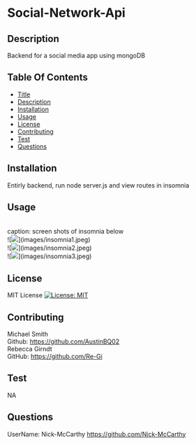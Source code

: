 # Social-Network-Api
 ## Description 
 Backend for a social media app using mongoDB
  
 ## Table Of Contents 
 - [Title](#title) 
 - [Description](#description) 
 - [Installation](#installation) 
 - [Usage](#usage) 
 - [License](#license) 
 - [Contributing](#contributing) 
 - [Test](#test) 
 - [Questions](#questions) 
 
 ## Installation 
 Entirly backend, run node server.js and view routes in insomnia
 
 ## Usage 
 <br>
 caption: screen shots of insomnia below
 <br>
 ![<img src="insomnia1.jpeg" width="250"/>](images/insomnia1.jpeg)
 <br>
 ![<img src="insomnia2.jpeg" width="250"/>](images/insomnia2.jpeg)
 <br>
 ![<img src="insomnia3.jpeg" width="250"/>](images/insomnia3.jpeg)
 <br>
 
 ## License 
 MIT License 
 [![License: MIT](https://img.shields.io/badge/License-MIT-yellow.svg)](https://opensource.org/licenses/MIT) 
 ## Contributing 
 Michael Smith
 <br>
 Github: https://github.com/AustinBQ02
 <br>
 Rebecca Girndt
 <br>
 GitHub: https://github.com/Re-Gi
 <br>
 ## Test 
 NA 
 ## Questions 
 UserName: Nick-McCarthy 
 https://github.com/Nick-McCarthy
